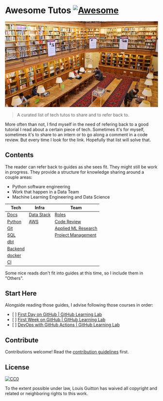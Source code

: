 # Awesome Tutos [![Awesome](https://awesome.re/badge.svg)](https://awesome.re)

[<p align="center"><img src="ecole-des-mines-de-paris.jpg"></p>](https://github.com/louisguitton/awesome-tutos)

> A curated list of tech tutos to share and to refer back to.

More often than not, I find myself in the need of refering back to a good tutorial I read about a certain piece of tech. Sometimes it's for myself, sometimes it's to share to an intern or to go along a comment in a code review. But every time I look for the link. Hopefully that list will solve that.

## Contents

The reader can refer back to guides as she sees fit.
They might still be work in progress. They provide a structure for
knowledge sharing around a couple areas:

- Python software engineering
- Work that happen in a Data Team
- Machine Learning Engineering and Data Science

| Tech                                                           | Infra                                                                   | Team                                                                                     |
| -------------------------------------------------------------- | ----------------------------------------------------------------------- | ---------------------------------------------------------------------------------------- |
| [Docs](http://awesome-tutos.guitton.co/guides/tech/docs)       | [Data Stack](https://awesome-tutos.guitton.co/guides/infra/data-stack/) | [Roles](https://awesome-tutos.guitton.co/guides/team/data-team-roles/)                   |
| [Python](http://awesome-tutos.guitton.co/guides/tech/python)   | [AWS](https://awesome-tutos.guitton.co/guides/infra/aws/)               | [Code Review](https://awesome-tutos.guitton.co/guides/team/code-review/)                 |
| [Git](http://awesome-tutos.guitton.co/guides/tech/git)         |                                                                         | [Applied ML Research](https://awesome-tutos.guitton.co/guides/team/applied-ml-research/) |
| [SQL](http://awesome-tutos.guitton.co/guides/tech/sql)         |                                                                         | [Project Management](https://awesome-tutos.guitton.co/guides/team/project-management/)   |
| [dbt](http://awesome-tutos.guitton.co/guides/tech/dbt)         |                                                                         |                                                                                          |
| [Backend](http://awesome-tutos.guitton.co/guides/tech/backend) |                                                                         |                                                                                          |
| [docker](http://awesome-tutos.guitton.co/guides/tech/docker)   |                                                                         |                                                                                          |
| [CI](http://awesome-tutos.guitton.co/guides/tech/ci)           |                                                                         |                                                                                          |

Some nice reads don't fit into guides at this time, so I include them in "Others".

## Start Here

Alongside reading those guides, I advise following those courses in order:

- \[ \] [First Day on GitHub | GitHub Learning Lab](https://lab.github.com/githubtraining/first-day-on-github)
- \[ \] [First Week on GitHub | GitHub Learning Lab](https://lab.github.com/githubtraining/first-week-on-github)
- \[ \] [DevOps with GitHub Actions | GitHub Learning Lab](https://lab.github.com/githubtraining/devops-with-github-actions)

## Contribute

Contributions welcome! Read the [contribution guidelines](contributing.md) first.

## License

[![CC0](http://mirrors.creativecommons.org/presskit/buttons/88x31/svg/cc-zero.svg)](http://creativecommons.org/publicdomain/zero/1.0)

To the extent possible under law, Louis Guitton has waived all copyright and
related or neighboring rights to this work.
